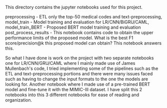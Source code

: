 This directory contains the jupyter notebooks used for this project.

preprocessing - ETL only the top-50 medical codes and text-preprocessing,
model_train - Model training and evaluation for LR/CNN/BiGRU/CAML,
model_train_BERT - Proposed BERT model training and evaluation
post_process_results - This notebook contains code to obtain the upper performance limits of the proposed model. What is the best F1 score/precision@k this proposed model can obtain? This notebook answers this.

So what I have done is work on the project with two separate notebooks one for LR/CNN/GRU/CAML where I mainly made use of James Mullenbach's code, I tried implementing some of the pipelines such as the ETL and text-preprocessing portions and there were many issues faced such as having to change the input formats to the one the models are looking for. Another notebook where I made use of a pre-trained BERT model and fine-tune it with the MIMIC-III dataset. I have split this 2 notebooks into this 3 different notebooks for ease of reading and organization. 
